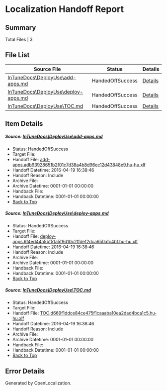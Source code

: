 # <a name='report-top'></a> Localization Handoff Report

## Summary
 Total Files | 3

## File List
 Source File | Status | Details 
 ----------- | ------ | ------- 
 [InTuneDocs\DeployUse\add-apps.md](https://github.com/Microsoft/IntuneDocs-pr/blob/29f81e497c5db777d7b81b2dd1723adcc55d4277/InTuneDocs/DeployUse/add-apps.md) | HandedOffSuccess | [Details](#e6579cd63480bfb21ccd55a4a8a9d24689721c8224)
 [InTuneDocs\DeployUse\deploy-apps.md](https://github.com/Microsoft/IntuneDocs-pr/blob/29f81e497c5db777d7b81b2dd1723adcc55d4277/InTuneDocs/DeployUse/deploy-apps.md) | HandedOffSuccess | [Details](#3fa518a16be89ecb93047d13b45209a863aa081547)
 [InTuneDocs\DeployUse\TOC.md](https://github.com/Microsoft/IntuneDocs-pr/blob/29f81e497c5db777d7b81b2dd1723adcc55d4277/InTuneDocs/DeployUse/TOC.md) | HandedOffSuccess | [Details](#b72db5095d4fec7f0b50fb5298bb8a25e528fbd1290)

## Item Details
##### <a name='e6579cd63480bfb21ccd55a4a8a9d24689721c8224'></a> Source: [InTuneDocs\DeployUse\add-apps.md](https://github.com/Microsoft/IntuneDocs-pr/blob/29f81e497c5db777d7b81b2dd1723adcc55d4277/InTuneDocs/DeployUse/add-apps.md)
* Status: HandedOffSuccess
* Target File: 
* Handoff File: [add-apps.adb93928651b2f01c7d38a4b8d96ec12d43848e9.hu-hu.xlf](https://github.com/Microsoft/EM.handoff/blob/74f2fb8dc29ab4fdc4f7ff314e286576785b720f/ol-handoff/Microsoft/IntuneDocs-pr.hu-hu/master/add-apps.adb93928651b2f01c7d38a4b8d96ec12d43848e9.hu-hu.xlf)
* Handoff Datetime: 2016-04-19 16:38:46
* Handoff Reason: Include
* Archive File: 
* Archive Datetime: 0001-01-01 00:00:00
* Handback File: 
* Handback Datetime: 0001-01-01 00:00:00
* [Back to Top](#report-top)

##### <a name='3fa518a16be89ecb93047d13b45209a863aa081547'></a> Source: [InTuneDocs\DeployUse\deploy-apps.md](https://github.com/Microsoft/IntuneDocs-pr/blob/29f81e497c5db777d7b81b2dd1723adcc55d4277/InTuneDocs/DeployUse/deploy-apps.md)
* Status: HandedOffSuccess
* Target File: 
* Handoff File: [deploy-apps.6f4ed44a5bf51a5f9d10c2ffdef2dca650afc4bf.hu-hu.xlf](https://github.com/Microsoft/EM.handoff/blob/74f2fb8dc29ab4fdc4f7ff314e286576785b720f/ol-handoff/Microsoft/IntuneDocs-pr.hu-hu/master/deploy-apps.6f4ed44a5bf51a5f9d10c2ffdef2dca650afc4bf.hu-hu.xlf)
* Handoff Datetime: 2016-04-19 16:38:46
* Handoff Reason: Include
* Archive File: 
* Archive Datetime: 0001-01-01 00:00:00
* Handback File: 
* Handback Datetime: 0001-01-01 00:00:00
* [Back to Top](#report-top)

##### <a name='b72db5095d4fec7f0b50fb5298bb8a25e528fbd1290'></a> Source: [InTuneDocs\DeployUse\TOC.md](https://github.com/Microsoft/IntuneDocs-pr/blob/29f81e497c5db777d7b81b2dd1723adcc55d4277/InTuneDocs/DeployUse/TOC.md)
* Status: HandedOffSuccess
* Target File: 
* Handoff File: [TOC.d669f1ddce84ce475f1caaaba10ea2dad4bca1c5.hu-hu.xlf](https://github.com/Microsoft/EM.handoff/blob/74f2fb8dc29ab4fdc4f7ff314e286576785b720f/ol-handoff/Microsoft/IntuneDocs-pr.hu-hu/master/TOC.d669f1ddce84ce475f1caaaba10ea2dad4bca1c5.hu-hu.xlf)
* Handoff Datetime: 2016-04-19 16:38:46
* Handoff Reason: Include
* Archive File: 
* Archive Datetime: 0001-01-01 00:00:00
* Handback File: 
* Handback Datetime: 0001-01-01 00:00:00
* [Back to Top](#report-top)


## Error Details

Generated by OpenLocalization.

